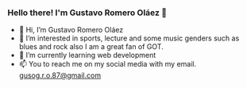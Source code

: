 ### Hello there! I'm Gustavo Romero Oláez 👋
- 👋 Hi, I’m Gustavo Romero Oláez
- 👀 I’m interested in sports, lecture and some music genders such as blues and rock also I am a great fan of GOT.
- 🌱 I’m currently learning web development
- 📫 You to reach me on my social media with my email. gusog.r.o.87@gmail.com


<!--
**GusoDark/GusoDark** is a ✨ _special_ ✨ repository because its `README.md` (this file) appears on your GitHub profile.

Here are some ideas to get you started:

- 🔭 I’m currently working on ...
- 🌱 I’m currently learning ...
- 👯 I’m looking to collaborate on ...
- 🤔 I’m looking for help with ...
- 💬 Ask me about ...
- 📫 How to reach me: ...
- 😄 Pronouns: ...
- ⚡ Fun fact: ...
-->
